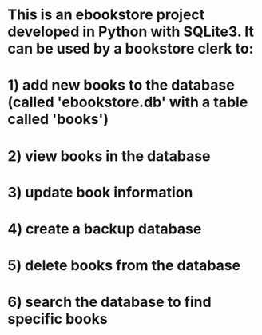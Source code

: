 # This is an ebookstore project developed in Python with SQLite3. It can be used by a bookstore clerk to:
  # 1) add new books to the database (called 'ebookstore.db' with a table called 'books')
  # 2) view books in the database
  # 3) update book information
  # 4) create a backup database
  # 5) delete books from the database
  # 6) search the database to find specific books
